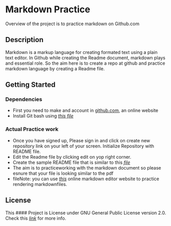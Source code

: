 # Markdown Practice

Overview of the project is to practice markdown on Github.com 

## Description

Markdown is a markup language for creating formated text using a plain text editor. In Github while creating the Readme document, markdown plays and essential role.
So the aim here is to create a repo at github and practice markdown language by creating a Readme file.

## Getting Started

### Dependencies

- First you need to make and account in [github.com](https://github.com/), an online website
- Install Git bash using *[this file](https://d2l.langara.bc.ca/d2l/le/content/182580/viewContent/2868312/View)*

### Actual Practice work

- Once you have signed up, Please sign in and click on create new repository link on your left of your screen. Initialize Repository with README file.
- Edit the Readme file  by clicking edit on yop right corner.
- Create the sample README file that is similar to this *[file](https://github.com/nasimtaba/README_Template/blob/master/README.pdf)*
- The aim is to practiceworking with the markdown document so please esnure that your file is looking similar to the pdf 
- fileNote: you can use *[this](https://dillinger.io/)* online markdown editor website to practice rendering markdownfiles.

## License

This #### Project is License under GNU General Public License version 2.0. Check this *[link](https://git-scm.com/about#:~:text=Git%20is%20released%20under%20the,free%20for%20all%20its%20users.)* for more info.
